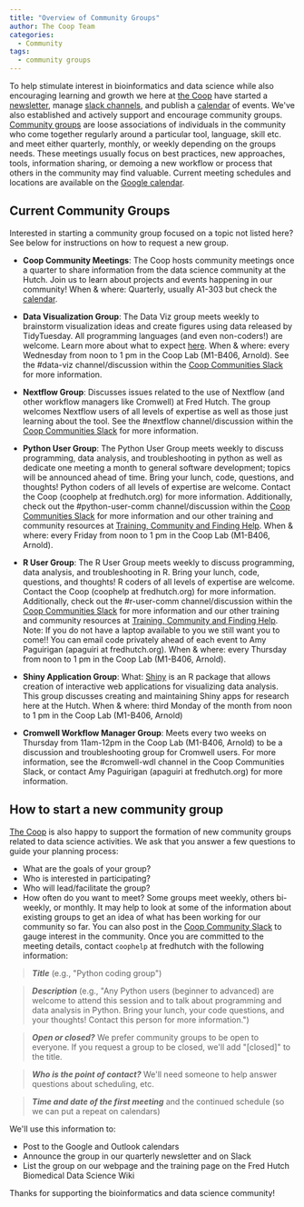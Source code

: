 ```yaml
---
title: "Overview of Community Groups"
author: The Coop Team
categories:
  - Community
tags:
  - community groups
---
```

To help stimulate interest in bioinformatics and data science while also encouraging learning and growth we here at [the Coop](https://research.fhcrc.org/coop/en.html) have started a [newsletter](https://research.fhcrc.org/coop/en/newsletter.html), manage [slack channels](https://fredhutch.github.io/coop/community/slack-new/), and publish a [calendar](https://fredhutch.github.io/coop/calendar/) of events. We've also established and actively support and encourage community groups. [Community groups](https://research.fhcrc.org/coop/en/community/hosted-groups.html) are loose associations of individuals in the community who come together regularly around a particular tool, language, skill etc. and meet either quarterly, monthly, or weekly depending on the groups needs. These meetings usually focus on best practices, new approaches, tools, information sharing, or demoing a new workflow or process that others in the community may find valuable. Current meeting schedules and locations are available on the [Google calendar](https://fredhutch.github.io/coop/calendar/).

## Current Community Groups

Interested in starting a community group focused on a topic not listed here? See below for instructions on how to request a new group.

- **Coop Community Meetings**: The Coop hosts community meetings once a quarter to share information from the data science community at the Hutch. Join us to learn about projects and events happening in our community! When & where: Quarterly, usually A1-303 but check the [calendar](https://fredhutch.github.io/coop/calendar/).

- **Data Visualization Group**: The Data Viz group meets weekly to brainstorm visualization ideas and create figures using data released by TidyTuesday. All programming languages (and even non-coders!) are welcome. Learn more about what to expect [here](https://github.com/FredHutch/community_groups/blob/master/data_viz.md). When & where: every Wednesday from noon to 1 pm in the Coop Lab (M1-B406, Arnold). See the #data-viz channel/discussion within the [Coop Communities Slack](https://fredhutch.github.io/coop/community/slack-new/) for more information.

- **Nextflow Group**: Discusses issues related to the use of Nextflow (and other workflow managers like Cromwell) at Fred Hutch. The group welcomes Nextflow users of all levels of expertise as well as those just learning about the tool. See the #nextflow channel/discussion within the [Coop Communities Slack](https://fredhutch.github.io/coop/community/slack-new/) for more information.

- **Python User Group**: The Python User Group meets weekly to discuss programming, data analysis, and troubleshooting in python as well as dedicate one meeting a month to general software development; topics will be announced ahead of time. Bring your lunch, code, questions, and thoughts! Python coders of all levels of expertise are welcome. Contact the Coop (coophelp at fredhutch.org) for more information. Additionally, check out the #python-user-comm channel/discussion within the [Coop Communities Slack](https://fredhutch.github.io/coop/community/slack-new/) for more information and our other training and community resources at [Training, Community and Finding Help](https://sciwiki.fredhutch.org/scicomputing/reference_training/). When & where: every Friday from noon to 1 pm in the Coop Lab (M1-B406, Arnold).

- **R User Group**: The R User Group meets weekly to discuss programming, data analysis, and troubleshooting in R. Bring your lunch, code, questions, and thoughts! R coders of all levels of expertise are welcome. Contact the Coop (coophelp at fredhutch.org) for more information. Additionally, check out the #r-user-comm channel/discussion within the [Coop Communities Slack](https://fredhutch.github.io/coop/community/slack-new/) for more information and our other training and community resources at [Training, Community and Finding Help](https://sciwiki.fredhutch.org/scicomputing/reference_training/). Note: If you do not have a laptop available to you we still want you to come!! You can email code privately ahead of each event to Amy Paguirigan (apaguiri at fredhutch.org). When & where: every Thursday from noon to 1 pm in the Coop Lab (M1-B406, Arnold).

- **Shiny Application Group**: What: [Shiny](https://shiny.rstudio.com/) is an R package that allows creation of interactive web applications for visualizing data analysis. This group discusses creating and maintaining Shiny apps for research here at the Hutch. When & where: third Monday of the month from noon to 1 pm in the Coop Lab (M1-B406, Arnold)

- **Cromwell Workflow Manager Group**: Meets every two weeks on Thursday from 11am-12pm in the Coop Lab (M1-B406, Arnold) to be a discussion and troubleshooting group for Cromwell users. For more information, see the #cromwell-wdl channel in the Coop Communities Slack, or contact Amy Paguirigan (apaguiri at fredhutch.org) for more information.

## How to start a new community group

[The Coop](https://research.fhcrc.org/coop/en.html) is also happy to support the formation of new community groups related to data science activities. We ask that you answer a few questions to guide your planning process:

* What are the goals of your group?
* Who is interested in participating?
* Who will lead/facilitate the group?
* How often do you want to meet? Some groups meet weekly, others bi-weekly, or monthly.
It may help to look at some of the information about existing groups to get an idea of what has been working for our community so far. You can also post in the [Coop Community Slack](https://fredhutch.github.io/coop/community/slack-new/#joining-the-coop-communities-slack-workspace) to gauge interest in the community. Once you are committed to the meeting details, contact `coophelp` at fredhutch with the following information:

> **_Title_** (e.g., "Python coding group")

> **_Description_** (e.g., "Any Python users (beginner to advanced) are welcome to attend this session and to talk about programming and data analysis in Python. Bring your lunch, your code questions, and your thoughts! Contact this person for more information.")

> **_Open or closed?_** We prefer community groups to be open to everyone. If you request a group to be closed, we'll add "[closed]" to the title.

> **_Who is the point of contact?_** We'll need someone to help answer questions about scheduling, etc.

> **_Time and date of the first meeting_** and the continued schedule (so we can put a repeat on calendars)

We'll use this information to:

* Post to the Google and Outlook calendars
* Announce the group in our quarterly newsletter and on Slack
* List the group on our webpage and the training page on the Fred Hutch Biomedical Data Science Wiki

Thanks for supporting the bioinformatics and data science community!
